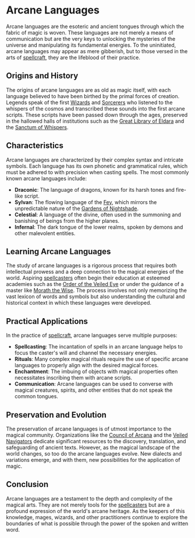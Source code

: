 # Arcane Languages

Arcane languages are the esoteric and ancient tongues through which the fabric of magic is woven. These languages are not merely a means of communication but are the very keys to unlocking the mysteries of the universe and manipulating its fundamental energies. To the uninitiated, arcane languages may appear as mere gibberish, but to those versed in the arts of [spellcraft](Spellcraft.md), they are the lifeblood of their practice.

## Origins and History

The origins of arcane languages are as old as magic itself, with each language believed to have been birthed by the primal forces of creation. Legends speak of the first [Wizards](Wizards.md) and [Sorcerers](Sorcerers.md) who listened to the whispers of the cosmos and transcribed these sounds into the first arcane scripts. These scripts have been passed down through the ages, preserved in the hallowed halls of institutions such as the [Great Library of Eldara](Great%20Library%20of%20Eldara.md) and the [Sanctum of Whispers](Sanctum%20of%20Whispers.md).

## Characteristics

Arcane languages are characterized by their complex syntax and intricate symbols. Each language has its own phonetic and grammatical rules, which must be adhered to with precision when casting spells. The most commonly known arcane languages include:

- **Draconic**: The language of dragons, known for its harsh tones and fire-like script.
- **Sylvan**: The flowing language of the [Fey](Fey.md), which mirrors the unpredictable nature of the [Gardens of Nightshade](Gardens%20of%20Nightshade.md).
- **Celestial**: A language of the divine, often used in the summoning and banishing of beings from the higher planes.
- **Infernal**: The dark tongue of the lower realms, spoken by demons and other malevolent entities.

## Learning Arcane Languages

The study of arcane languages is a rigorous process that requires both intellectual prowess and a deep connection to the magical energies of the world. Aspiring [spellcasters](Spellcasters.md) often begin their education at esteemed academies such as the [Order of the Veiled Eye](Order%20of%20the%20Veiled%20Eye.md) or under the guidance of a master like [Morath the Wise](Morath%20the%20Wise.md). The process involves not only memorizing the vast lexicon of words and symbols but also understanding the cultural and historical context in which these languages were developed.

## Practical Applications

In the practice of [spellcraft](Spellcraft.md), arcane languages serve multiple purposes:

- **Spellcasting**: The incantation of spells in an arcane language helps to focus the caster's will and channel the necessary energies.
- **Rituals**: Many complex magical rituals require the use of specific arcane languages to properly align with the desired magical forces.
- **Enchantment**: The imbuing of objects with magical properties often necessitates inscribing them with arcane scripts.
- **Communication**: Arcane languages can be used to converse with magical creatures, spirits, and other entities that do not speak the common tongues.

## Preservation and Evolution

The preservation of arcane languages is of utmost importance to the magical community. Organizations like the [Council of Arcana](Council%20of%20Arcana.md) and the [Veiled Navigators](Veiled%20Navigators.md) dedicate significant resources to the discovery, translation, and safeguarding of ancient texts. However, as the magical landscape of the world changes, so too do the arcane languages evolve. New dialects and variations emerge, and with them, new possibilities for the application of magic.

## Conclusion

Arcane languages are a testament to the depth and complexity of the magical arts. They are not merely tools for the [spellcasters](Spellcasters.md) but are a profound expression of the world's arcane heritage. As the keepers of this knowledge, mages, wizards, and other practitioners continue to explore the boundaries of what is possible through the power of the spoken and written word.